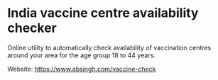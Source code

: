 # India vaccine centre availability checker

Online utility to automatically check availability of vaccination centres around your area for the age group 18 to 44 years.

Website: https://www.absingh.com/vaccine-check
